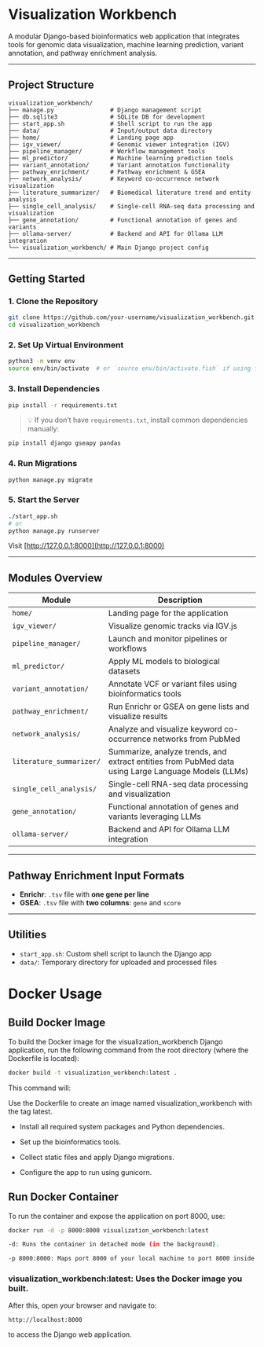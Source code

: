 # Visualization Workbench

A modular Django-based bioinformatics web application that integrates tools for genomic data visualization, machine learning prediction, variant annotation, and pathway enrichment analysis.

---

## Project Structure

```
visualization_workbench/
├── manage.py                # Django management script
├── db.sqlite3               # SQLite DB for development
├── start_app.sh             # Shell script to run the app
├── data/                    # Input/output data directory
├── home/                    # Landing page app
├── igv_viewer/              # Genomic viewer integration (IGV)
├── pipeline_manager/        # Workflow management tools
├── ml_predictor/            # Machine learning prediction tools
├── variant_annotation/      # Variant annotation functionality
├── pathway_enrichment/      # Pathway enrichment & GSEA
├── network_analysis/        # Keyword co-occurrence network visualization
├── literature_summarizer/   # Biomedical literature trend and entity analysis
├── single_cell_analysis/    # Single-cell RNA-seq data processing and visualization
├── gene_annotation/         # Functional annotation of genes and variants
├── ollama-server/           # Backend and API for Ollama LLM integration
└── visualization_workbench/ # Main Django project config
```

---

## Getting Started

### 1. Clone the Repository

```bash
git clone https://github.com/your-username/visualization_workbench.git
cd visualization_workbench
```

### 2. Set Up Virtual Environment

```bash
python3 -m venv env
source env/bin/activate  # or `source env/bin/activate.fish` if using fish shell
```

### 3. Install Dependencies

```bash
pip install -r requirements.txt
```

> 💡 If you don’t have `requirements.txt`, install common dependencies manually:

```bash
pip install django gseapy pandas
```

### 4. Run Migrations

```bash
python manage.py migrate
```

### 5. Start the Server

```bash
./start_app.sh
# or
python manage.py runserver
```

Visit [http://127.0.0.1:8000](http://127.0.0.1:8000)

---

## Modules Overview

| Module                 | Description                                                          |
|------------------------|----------------------------------------------------------------------|
| `home/`                | Landing page for the application                                     |
| `igv_viewer/`          | Visualize genomic tracks via IGV.js                                 |
| `pipeline_manager/`    | Launch and monitor pipelines or workflows                           |
| `ml_predictor/`        | Apply ML models to biological datasets                              |
| `variant_annotation/`  | Annotate VCF or variant files using bioinformatics tools           |
| `pathway_enrichment/`  | Run Enrichr or GSEA on gene lists and visualize results            |
| `network_analysis/`    | Analyze and visualize keyword co-occurrence networks from PubMed   |
| `literature_summarizer/`| Summarize, analyze trends, and extract entities from PubMed data using Large Language Models (LLMs)  |
| `single_cell_analysis/`| Single-cell RNA-seq data processing and visualization              |
| `gene_annotation/`     | Functional annotation of genes and variants leveraging LLMs        |
| `ollama-server/`       | Backend and API for Ollama LLM integration                          |



---

## Pathway Enrichment Input Formats

- **Enrichr**: `.tsv` file with **one gene per line**
- **GSEA**: `.tsv` file with **two columns**: `gene` and `score`

---

## Utilities

- `start_app.sh`: Custom shell script to launch the Django app
- `data/`: Temporary directory for uploaded and processed files


# Docker Usage

## Build Docker Image

To build the Docker image for the visualization_workbench Django application, run the following command from the root directory (where the Dockerfile is located):

```bash
docker build -t visualization_workbench:latest .
```

This command will:

Use the Dockerfile to create an image named visualization_workbench with the tag latest.

- Install all required system packages and Python dependencies.

- Set up the bioinformatics tools.

- Collect static files and apply Django migrations.

- Configure the app to run using gunicorn.

## Run Docker Container
To run the container and expose the application on port 8000, use:

```bash
docker run -d -p 8000:8000 visualization_workbench:latest

-d: Runs the container in detached mode (in the background).

-p 8000:8000: Maps port 8000 of your local machine to port 8000 inside the container (the Django default port).

```
### visualization_workbench:latest: Uses the Docker image you built.

After this, open your browser and navigate to:

```
http://localhost:8000
```

to access the Django web application.

